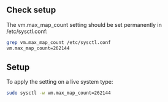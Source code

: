 ## Check setup
The vm.max_map_count setting should be set permanently in /etc/sysctl.conf:
```bash
grep vm.max_map_count /etc/sysctl.conf
vm.max_map_count=262144
```

## Setup
To apply the setting on a live system type:
```bash
sudo sysctl -w vm.max_map_count=262144
```